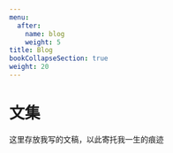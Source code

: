 ```yaml
---
menu:
  after:
    name: blog
    weight: 5
title: Blog
bookCollapseSection: true
weight: 20
---
```


# 文集

这里存放我写的文稿，以此寄托我一生的痕迹
